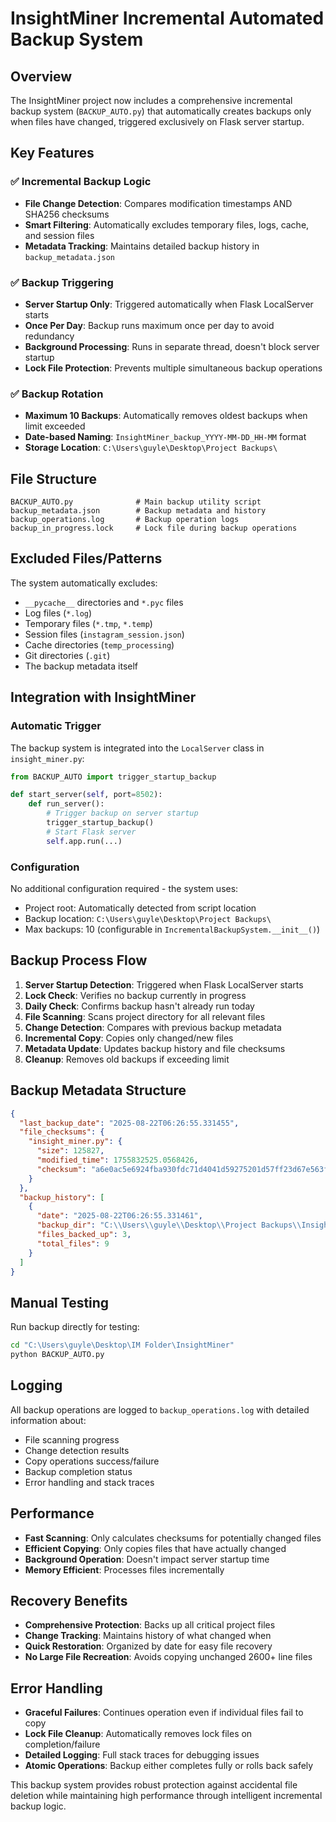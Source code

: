 # InsightMiner Incremental Automated Backup System

## Overview
The InsightMiner project now includes a comprehensive incremental backup system (`BACKUP_AUTO.py`) that automatically creates backups only when files have changed, triggered exclusively on Flask server startup.

## Key Features

### ✅ **Incremental Backup Logic**
- **File Change Detection**: Compares modification timestamps AND SHA256 checksums
- **Smart Filtering**: Automatically excludes temporary files, logs, cache, and session files
- **Metadata Tracking**: Maintains detailed backup history in `backup_metadata.json`

### ✅ **Backup Triggering**
- **Server Startup Only**: Triggered automatically when Flask LocalServer starts
- **Once Per Day**: Backup runs maximum once per day to avoid redundancy
- **Background Processing**: Runs in separate thread, doesn't block server startup
- **Lock File Protection**: Prevents multiple simultaneous backup operations

### ✅ **Backup Rotation**
- **Maximum 10 Backups**: Automatically removes oldest backups when limit exceeded
- **Date-based Naming**: `InsightMiner_backup_YYYY-MM-DD_HH-MM` format
- **Storage Location**: `C:\Users\guyle\Desktop\Project Backups\`

## File Structure

```
BACKUP_AUTO.py              # Main backup utility script
backup_metadata.json        # Backup metadata and history
backup_operations.log       # Backup operation logs
backup_in_progress.lock     # Lock file during backup operations
```

## Excluded Files/Patterns
The system automatically excludes:
- `__pycache__` directories and `*.pyc` files
- Log files (`*.log`)
- Temporary files (`*.tmp`, `*.temp`)
- Session files (`instagram_session.json`)
- Cache directories (`temp_processing`)
- Git directories (`.git`)
- The backup metadata itself

## Integration with InsightMiner

### Automatic Trigger
The backup system is integrated into the `LocalServer` class in `insight_miner.py`:

```python
from BACKUP_AUTO import trigger_startup_backup

def start_server(self, port=8502):
    def run_server():
        # Trigger backup on server startup
        trigger_startup_backup()
        # Start Flask server
        self.app.run(...)
```

### Configuration
No additional configuration required - the system uses:
- Project root: Automatically detected from script location
- Backup location: `C:\Users\guyle\Desktop\Project Backups\`
- Max backups: 10 (configurable in `IncrementalBackupSystem.__init__()`)

## Backup Process Flow

1. **Server Startup Detection**: Triggered when Flask LocalServer starts
2. **Lock Check**: Verifies no backup currently in progress
3. **Daily Check**: Confirms backup hasn't already run today
4. **File Scanning**: Scans project directory for all relevant files
5. **Change Detection**: Compares with previous backup metadata
6. **Incremental Copy**: Copies only changed/new files
7. **Metadata Update**: Updates backup history and file checksums
8. **Cleanup**: Removes old backups if exceeding limit

## Backup Metadata Structure

```json
{
  "last_backup_date": "2025-08-22T06:26:55.331455",
  "file_checksums": {
    "insight_miner.py": {
      "size": 125827,
      "modified_time": 1755832525.0568426,
      "checksum": "a6e0ac5e6924fba930fdc71d4041d59275201d57ff23d67e563f61aa0be7886c"
    }
  },
  "backup_history": [
    {
      "date": "2025-08-22T06:26:55.331461",
      "backup_dir": "C:\\Users\\guyle\\Desktop\\Project Backups\\InsightMiner_backup_2025-08-22_06-26",
      "files_backed_up": 3,
      "total_files": 9
    }
  ]
}
```

## Manual Testing

Run backup directly for testing:
```bash
cd "C:\Users\guyle\Desktop\IM Folder\InsightMiner"
python BACKUP_AUTO.py
```

## Logging
All backup operations are logged to `backup_operations.log` with detailed information about:
- File scanning progress
- Change detection results
- Copy operations success/failure
- Backup completion status
- Error handling and stack traces

## Performance
- **Fast Scanning**: Only calculates checksums for potentially changed files
- **Efficient Copying**: Only copies files that have actually changed
- **Background Operation**: Doesn't impact server startup time
- **Memory Efficient**: Processes files incrementally

## Recovery Benefits
- **Comprehensive Protection**: Backs up all critical project files
- **Change Tracking**: Maintains history of what changed when
- **Quick Restoration**: Organized by date for easy file recovery
- **No Large File Recreation**: Avoids copying unchanged 2600+ line files

## Error Handling
- **Graceful Failures**: Continues operation even if individual files fail to copy
- **Lock File Cleanup**: Automatically removes lock files on completion/failure
- **Detailed Logging**: Full stack traces for debugging issues
- **Atomic Operations**: Backup either completes fully or rolls back safely

This backup system provides robust protection against accidental file deletion while maintaining high performance through intelligent incremental backup logic.